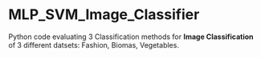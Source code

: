 # MLP_SVM_Image_Classifier

Python code evaluating 3 Classification methods for **Image Classification** of 3 different datsets: Fashion, Biomas, Vegetables.
